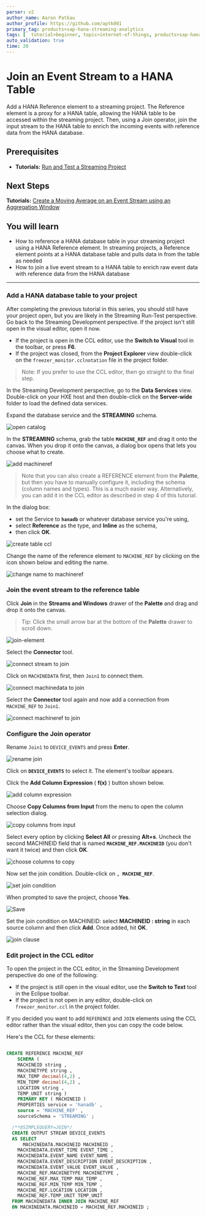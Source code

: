 ```yaml
---
parser: v2
author_name: Aaron Patkau
author_profile: https://github.com/aptk001
primary_tag: products>sap-hana-streaming-analytics
tags: [  tutorial>beginner, topic>internet-of-things, products>sap-hana-streaming-analytics, products>sap-hana\,-express-edition   ]
auto_validation: true
time: 20
---
```

# Join an Event Stream to a HANA Table
<!-- description --> Add a HANA Reference element to a streaming project. The Reference element is a proxy for a HANA table, allowing the HANA table to be accessed within the streaming project. Then, using a Join operator, join the input stream to the HANA table to enrich the incoming events with reference data from the HANA database.

## Prerequisites
 - **Tutorials:** [Run and Test a Streaming Project](https://developers.sap.com/tutorials/sds-run-test.html)

## Next Steps
   **Tutorials:** [Create a Moving Average on an Event Stream using an Aggregation Window](https://developers.sap.com/tutorials/sds-event-stream-moving-average.html)

## You will learn  
 - How to reference a HANA database table in your streaming project using a HANA Reference element.  In streaming projects, a Reference element points at a HANA database table and pulls data in from the table as needed
 - How to join a live event stream to a HANA table to enrich raw event data with reference data from the HANA database

---

### Add a HANA database table to your project


After completing the previous tutorial in this series, you should still have your project open, but you are likely in the Streaming Run-Test perspective.  Go back to the Streaming Development perspective.  If the project isn't still open in the visual editor, open it now.

- If the project is open in the CCL editor, use the **Switch to Visual** tool in the toolbar, or press **F6**.
- If the project was closed, from the **Project Explorer** view double-click on the `freezer_monitor.cclnotation` file in the project folder.

>Note: If you prefer to use the CCL editor, then go straight to the final step.  

In the Streaming Development perspective, go to the **Data Services** view. Double-click on your HXE host and then double-click on the **Server-wide** folder to load the defined data services.

Expand the database service and the **STREAMING** schema.

![open catalog](2-open-catalog.png)

In the **STREAMING** schema, grab the table **`MACHINE_REF`** and drag it onto the canvas. When you drop it onto the canvas, a dialog box opens that lets you choose what to create.

![add machineref](3-add-machineref.png)

> Note that you can also create a REFERENCE element from the **Palette**, but then you have to manually configure it, including the schema (column names and types).  This is a much easier way. Alternatively, you can add it in the CCL editor as described in step 4 of this tutorial.

In the dialog box:

- set the Service to **`hanadb`** or whatever database service you're using,
- select **Reference** as the type, and **Inline** as the schema,
- then click **OK**.

![create table ccl](4-create-table-ccl.png)

Change the name of the reference element to `MACHINE_REF` by clicking on the icon shown below and editing the name.

![change name to machineref](5-change-name-to-machineref.png)



### Join the event stream to the reference table


Click **Join** in the **Streams and Windows** drawer of the **Palette** and drag and drop it onto the canvas.

> Tip: Click the small arrow bar at the bottom of the **Palette** drawer to scroll down.

![join-element](1-join-element.png)

Select the **Connector** tool.

![connect stream to join](2-connect-stream-to-join.png)

Click on `MACHINEDATA` first, then `Join1` to connect them.

![connect machinedata to join](3-connect-machinedata-to-join.png)

Select the **Connector** tool again and now add a connection from `MACHINE_REF` to `Join1`.

![connect machineref to join](4-connect-machineref-to-join.png)


### Configure the Join operator


Rename `Join1` to `DEVICE_EVENTS` and press **Enter**.

![rename join](6-rename-join.png)

Click on **`DEVICE_EVENTS`** to select it.  The element's toolbar appears.

Click the **Add Column Expression** ( **f(x)** ) button shown below.

![add column expression](7-add-column-expression.png)

Choose **Copy Columns from Input** from the menu to open the column selection dialog.

![copy columns from input](8-copy-columns-from-input.png)

Select every option by clicking **Select All** or pressing **Alt+s**. Uncheck the second MACHINEID field that is named **`MACHINE_REF.MACHINEID`** (you don't want it twice) and then click **OK**.

![choose columns to copy](9-choose-columns-to-copy.png)

Now set the join condition. Double-click on **`, MACHINE_REF`**.

![set join condition](10-set-join-condition.png)

When prompted to save the project, choose **Yes**.

![Save](11-save-project.png)

Set the join condition on MACHINEID: select **MACHINEID : string** in each source column and then click **Add**. Once added, hit **OK**.

![join clause](12-join-clause.png)



### Edit project in the CCL editor


To open the project in the CCL editor, in the Streaming Development perspective do one of the following:

- If the project is still open in the visual editor, use the **Switch to Text** tool in the Eclipse toolbar.
- If the project is not open in any editor, double-click on `freezer_monitor.ccl` in the project folder.

If you decided you want to add `REFERENCE` and `JOIN` elements using the CCL editor rather than the visual editor, then you can copy the code below.

Here's the CCL for these elements:

```SQL

CREATE REFERENCE MACHINE_REF
    SCHEMA (
	MACHINEID string ,
	MACHINETYPE string ,
	MAX_TEMP decimal(4,2) ,
	MIN_TEMP decimal(4,2) ,
	LOCATION string ,
	TEMP_UNIT string )
	PRIMARY KEY ( MACHINEID )
	PROPERTIES service = 'hanadb' ,
	source = 'MACHINE_REF' ,
	sourceSchema = 'STREAMING' ;

  /**@SIMPLEQUERY=JOIN*/
  CREATE OUTPUT STREAM DEVICE_EVENTS
  AS SELECT
      MACHINEDATA.MACHINEID MACHINEID ,
  	MACHINEDATA.EVENT_TIME EVENT_TIME ,
  	MACHINEDATA.EVENT_NAME EVENT_NAME ,
  	MACHINEDATA.EVENT_DESCRIPTION EVENT_DESCRIPTION ,
  	MACHINEDATA.EVENT_VALUE EVENT_VALUE ,
  	MACHINE_REF.MACHINETYPE MACHINETYPE ,
  	MACHINE_REF.MAX_TEMP MAX_TEMP ,
  	MACHINE_REF.MIN_TEMP MIN_TEMP ,
  	MACHINE_REF.LOCATION LOCATION ,
  	MACHINE_REF.TEMP_UNIT TEMP_UNIT
  FROM MACHINEDATA INNER JOIN MACHINE_REF
  ON MACHINEDATA.MACHINEID = MACHINE_REF.MACHINEID ;


```

